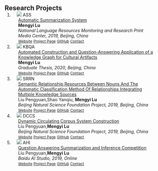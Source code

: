 <h2 id="publications" style="margin: 2px 0px -15px;">Research Projects</h2>

<div class="publications">
<ol class="bibliography">

<li>
<div class="pub-row">

  <div class="col-sm-3 abbr" style="position: relative;padding-right: 15px;padding-left: 15px;">
    <img src="assets/img/OCS.png" class="teaser img-fluid z-depth-1">
    <abbr class="badge">ASS</abbr>
  </div>

  <div class="col-sm-9" style="position: relative;padding-right: 15px;padding-left: 20px;">
    <div class="title"><a href="" target="_blank">Automatic Summarization System</a></div>
    <div class="author"><strong>Mengyi Lu</strong> </div>
    <div class="periodical"><em>National Language Resources Monitoring and Research Print Media Center, 2019, Beijing, China</em></div>
    <div class="links">
      <a href="https://cnlr.blcu.edu.cn/" class="btn btn-sm z-depth-0" role="button" target="_blank" style="font-size:12px;">Website</a>
      <a href="https://github.com/lulumengyi/Automatic-Summarization-System" class="btn btn-sm z-depth-0" role="button" target="_blank" style="font-size:12px;">Project Page</a>
      <a href="https://github.com/lulumengyi/Automatic-Summarization-System" class="btn btn-sm z-depth-0" role="button" target="_blank" style="font-size:12px;">GitHub</a>
      <a href="" class="btn btn-sm z-depth-0" role="button" target="_blank" style="font-size:12px;">Contact</a>
    </div>
  </div>
</div>
</li>

<li>
<div class="pub-row">

  <div class="col-sm-3 abbr" style="position: relative;padding-right: 15px;padding-left: 15px;">
    <img src="assets/img/OCS.png" class="teaser img-fluid z-depth-1">
    <abbr class="badge">KBQA</abbr>
  </div>

  <div class="col-sm-9" style="position: relative;padding-right: 15px;padding-left: 20px;">
    <div class="title"><a href="" target="_blank">Automated Construction and Question-Answering Application of a Knowledge Graph for Cultural Artifacts</a></div>
    <div class="author"><strong>Mengyi Lu</strong> </div>
    <div class="periodical"><em>Graduate Thesis, 2020, Beijing, China</em></div>
    <div class="links">
      <a href="" class="btn btn-sm z-depth-0" role="button" target="_blank" style="font-size:12px;">Website</a>
      <a href="https://github.com/lulumengyi/Automated-Construction-and-Question-Answering-Application-of-a-Knowledge-Graph-for-Culture" class="btn btn-sm z-depth-0" role="button" target="_blank" style="font-size:12px;">Project Page</a>
      <a href="https://github.com/lulumengyi/Automated-Construction-and-Question-Answering-Application-of-a-Knowledge-Graph-for-Culture" class="btn btn-sm z-depth-0" role="button" target="_blank" style="font-size:12px;">GitHub</a>
      <a href="" class="btn btn-sm z-depth-0" role="button" target="_blank" style="font-size:12px;">Contact</a>
    </div>
  </div>
</div>
</li>

<li>
<div class="pub-row">

  <div class="col-sm-3 abbr" style="position: relative;padding-right: 15px;padding-left: 15px;">
    <img src="assets/img/OCS.png" class="teaser img-fluid z-depth-1">
    <abbr class="badge">SRRN</abbr>
  </div>

  <div class="col-sm-9" style="position: relative;padding-right: 15px;padding-left: 20px;">
    <div class="title"><a href="" target="_blank">Semantic Relationship Resources Between Nouns And The Automatic Classification Method Of Relationships Integrating Multiple Knowledge Sources</a></div>
    <div class="author">Liu Pengyuan,Shao Yanqiu, <strong>Mengyi Lu</strong> </div>
    <div class="periodical"><em>Beijing Natural Science Foundation Project, 2019, Beijing, China</em></div>
    <div class="links">
      <a href="https://faculty.blcu.edu.cn/liupengyuan/zh_CN/kyxm/179488/content/30191.htm#kyxm" class="btn btn-sm z-depth-0" role="button" target="_blank" style="font-size:12px;">Website</a>
      <a href="" class="btn btn-sm z-depth-0" role="button" target="_blank" style="font-size:12px;">Project Page</a>
      <a href="" class="btn btn-sm z-depth-0" role="button" target="_blank" style="font-size:12px;">GitHub</a>
      <a href="" class="btn btn-sm z-depth-0" role="button" target="_blank" style="font-size:12px;">Contact</a>
    </div>
  </div>
</div>
</li>

<li>
<div class="pub-row">

  <div class="col-sm-3 abbr" style="position: relative;padding-right: 15px;padding-left: 15px;">
    <img src="assets/img/OCS.png" class="teaser img-fluid z-depth-1">
    <abbr class="badge">DCCS</abbr>
  </div>

  <div class="col-sm-9" style="position: relative;padding-right: 15px;padding-left: 20px;">
    <div class="title"><a href="" target="_blank">Dynamic Circulating Corpus System Construction</a></div>
    <div class="author">Liu Pengyuan,<strong>Mengyi Lu</strong> </div>
    <div class="periodical"><em>Beijing Natural Science Foundation Project, 2019, Beijing, China</em></div>
    <div class="links">
      <a href="https://blcuicall.org/papers/dcc2.0_slides.pdf" class="btn btn-sm z-depth-0" role="button" target="_blank" style="font-size:12px;">Website</a>
      <a href="" class="btn btn-sm z-depth-0" role="button" target="_blank" style="font-size:12px;">Project Page</a>
      <a href="" class="btn btn-sm z-depth-0" role="button" target="_blank" style="font-size:12px;">GitHub</a>
      <a href="" class="btn btn-sm z-depth-0" role="button" target="_blank" style="font-size:12px;">Contact</a>
    </div>
  </div>
</div>
</li>

<li>
<div class="pub-row">

  <div class="col-sm-3 abbr" style="position: relative;padding-right: 15px;padding-left: 15px;">
    <img src="assets/img/OCS.png" class="teaser img-fluid z-depth-1">
    <abbr class="badge">AHI</abbr>
  </div>

  <div class="col-sm-9" style="position: relative;padding-right: 15px;padding-left: 20px;">
    <div class="title"><a href="" target="_blank">Question Answering Summarization and Inference Competition</a></div>
    <div class="author">Liu Pengyuan,<strong>Mengyi Lu</strong> </div>
    <div class="periodical"><em>Baidu AI Studio, 2019, Online</em></div>
    <div class="links">
      <a href="" class="btn btn-sm z-depth-0" role="button" target="_blank" style="font-size:12px;">Website</a>
      <a href="" class="btn btn-sm z-depth-0" role="button" target="_blank" style="font-size:12px;">Project Page</a>
      <a href="" class="btn btn-sm z-depth-0" role="button" target="_blank" style="font-size:12px;">GitHub</a>
      <a href="" class="btn btn-sm z-depth-0" role="button" target="_blank" style="font-size:12px;">Contact</a>
    </div>
  </div>
</div>
</li>
  
  
<br>

</ol>
</div>
